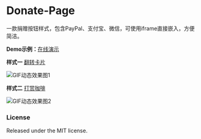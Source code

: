 # Donate-Page

一款捐赠按钮样式，包含PayPal、支付宝、微信，可使用iframe直接嵌入，方便简洁。

**Demo示例：**[在线演示](https://yojoy.top/donate-page/)

**样式一** [翻转卡片](https://yojoy.top/donate-page/sample1/index.html)

![GIF动态效果图1](https://upload-images.jianshu.io/upload_images/1819713-518ef42c3301b2fa.gif?imageMogr2/auto-orient/strip%7CimageView2/2/w/420/format/webp)

**样式二** [打赏咖啡](https://yojoy.top/donate-page/sample2/index.html)

![GIF动态效果图2](https://upload-images.jianshu.io/upload_images/1819713-e79a16e2bff907d4.GIF?imageMogr2/auto-orient/strip)

### License

Released under the MIT license.